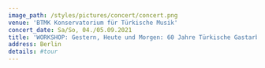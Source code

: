 ```yaml
---
image_path: /styles/pictures/concert/concert.png
venue: 'BTMK Konservatorium für Türkische Musik'
concert_date: Sa/So, 04./05.09.2021
title: 'WORKSHOP: Gestern, Heute und Morgen: 60 Jahre Türkische Gastarbeiter:innen in Deutschland: FILMSCHNITT'
address: Berlin
details: #tour 
---
```

